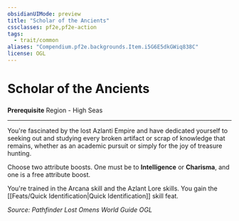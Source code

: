 ```yaml
---
obsidianUIMode: preview
title: "Scholar of the Ancients"
cssclasses: pf2e,pf2e-action
tags:
  - trait/common
aliases: "Compendium.pf2e.backgrounds.Item.i5G6E5dkGWiq838C"
license: OGL
---
```

# Scholar of the Ancients

### 






**Prerequisite** Region - High Seas

* * *

You're fascinated by the lost Azlanti Empire and have dedicated yourself to seeking out and studying every broken artifact or scrap of knowledge that remains, whether as an academic pursuit or simply for the joy of treasure hunting.

Choose two attribute boosts. One must be to **Intelligence** or **Charisma**, and one is a free attribute boost.

You're trained in the Arcana skill and the Azlant Lore skills. You gain the [[Feats/Quick Identification|Quick Identification]] skill feat.

*Source: Pathfinder Lost Omens World Guide*
*OGL*
